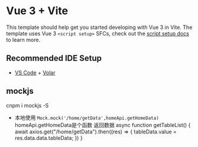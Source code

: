 # Vue 3 + Vite

This template should help get you started developing with Vue 3 in Vite. The template uses Vue 3 `<script setup>` SFCs, check out the [script setup docs](https://v3.vuejs.org/api/sfc-script-setup.html#sfc-script-setup) to learn more.

## Recommended IDE Setup

- [VS Code](https://code.visualstudio.com/) + [Volar](https://marketplace.visualstudio.com/items?itemName=Vue.volar)

## mockjs
 cnpm i mockjs -S
 - 本地使用
 `Mock.mock('/home/getData',homeApi.getHomeData) `homeApi.getHomeData是个函数 返回数据
 async function getTableList() {
    await axios.get("/home/getData").then((res) => {
        tableData.value = res.data.data.tableData;
    })
}

